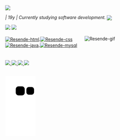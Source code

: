 
<img align="center" src="https://cdn.discordapp.com/attachments/868320009108193350/1028334229496533033/Hello_world_im_rafael_resende_1.gif">

*| 19y | Currently studying software development.* <img align="center" src="https://img.shields.io/github/followers/ResenDev.svg?style=social&label=Follow&maxAge=2592000">


<div>
    <img height="180em" src="https://github-readme-stats.vercel.app/api?username=ResenDev&show_icons=true&theme=github_dark">
    <img height="90em" src="https://github-readme-stats.vercel.app/api/top-langs/?username=ResenDev&layout=compact&theme=github_dark"("https://github.com/ResenDev/github-readme-stats")>
</div>


<div style="display: inline_block"><br>
    <a href="https://github.com/ResenDev">
    <img align="right" alt="Resende-gif"height="180" width="250" src="https://cdn.discordapp.com/attachments/868320009108193350/1028339778078396436/971-removebg-preview_1.png">
    <img align="center"alt="Resende-html" height="30" width="40" src="https://cdn.jsdelivr.net/gh/devicons/devicon/icons/html5/html5-original-wordmark.svg"/> 
    <img align="center" alt="Resende-css" height="30" width="40" src="https://cdn.jsdelivr.net/gh/devicons/devicon/icons/css3/css3-original-wordmark.svg"/>
    <img align="center" alt="Resende-java" height="30" width="40" src="https://cdn.jsdelivr.net/gh/devicons/devicon/icons/java/java-original.svg"/>
    <img align="center" alt="Resende-mysql" height="30" width="40" src="https://cdn.jsdelivr.net/gh/devicons/devicon/icons/mysql/mysql-original-wordmark.svg"/>  
</div>

#
    
<div>
    <a href="https://.com/"><img src="https://img.shields.io/badge/my%20portfolio-120B08?style=for-the-badge&logo=About.me&logoColor=white">
    <a href="https://www.linkedin.com/in/rafael-resende-b5090320b/"><img src="https://img.shields.io/badge/linkedin-0A66C2?style=for-the-badge&logo=linkedin&logoColor=white">
    <a href="https://twitter.com/"><img src="https://img.shields.io/badge/twitter-1DA1F2?style=for-the-badge&logo=twitter&logoColor=white">
    <a href="https://leetcode.com/ResenDev/"><img src="https://img.shields.io/badge/-LeetCode-FFA116?style=for-the-badge&logo=LeetCode&logoColor=black">   
</div><br>

![Snake animation](https://github.com/ResenDev/ResenDev/blob/output/github-contribution-grid-snake.svg)
